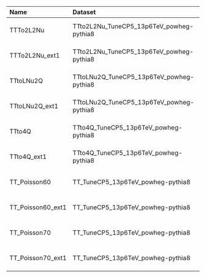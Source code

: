 | Name              | Dataset                                  | Summer23BPix Request              | Status                           |
|:------------------|:-----------------------------------------|:----------------------------------|:---------------------------------|
| TTTo2L2Nu         | TTto2L2Nu_TuneCP5_13p6TeV_powheg-pythia8 | GEN-Run3Summer23BPixwmLHEGS-00010 | $${\color{green}\textbf{DONE}}$$ |
| TTTo2L2Nu_ext1    | TTto2L2Nu_TuneCP5_13p6TeV_powheg-pythia8 | GEN-Run3Summer23BPixwmLHEGS-00010 | $${\color{green}\textbf{DONE}}$$ |
| TTtoLNu2Q         | TTtoLNu2Q_TuneCP5_13p6TeV_powheg-pythia8 | GEN-Run3Summer23BPixwmLHEGS-00008 | $${\color{green}\textbf{DONE}}$$ |
| TTtoLNu2Q_ext1    | TTtoLNu2Q_TuneCP5_13p6TeV_powheg-pythia8 | GEN-Run3Summer23BPixwmLHEGS-00008 | $${\color{green}\textbf{DONE}}$$ |
| TTto4Q            | TTto4Q_TuneCP5_13p6TeV_powheg-pythia8    | GEN-Run3Summer23BPixwmLHEGS-00009 | $${\color{green}\textbf{DONE}}$$ |
| TTto4Q_ext1       | TTto4Q_TuneCP5_13p6TeV_powheg-pythia8    | GEN-Run3Summer23BPixwmLHEGS-00009 | $${\color{green}\textbf{DONE}}$$ |
| TT_Poisson60      | TT_TuneCP5_13p6TeV_powheg-pythia8        | TSG-Run3Summer23BPixwmLHEGS-00001 | $${\color{green}\textbf{DONE}}$$ |
| TT_Poisson60_ext1 | TT_TuneCP5_13p6TeV_powheg-pythia8        | TSG-Run3Summer23BPixwmLHEGS-00001 | $${\color{green}\textbf{DONE}}$$ |
| TT_Poisson70      | TT_TuneCP5_13p6TeV_powheg-pythia8        | TSG-Run3Summer23BPixwmLHEGS-00001 | $${\color{green}\textbf{DONE}}$$ |
| TT_Poisson70_ext1 | TT_TuneCP5_13p6TeV_powheg-pythia8        | TSG-Run3Summer23BPixwmLHEGS-00001 | $${\color{green}\textbf{DONE}}$$ |